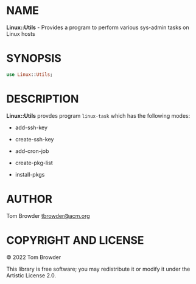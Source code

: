 NAME
====

**Linux::Utils** - Provides a program to perform various sys-admin tasks on Linux hosts

SYNOPSIS
========

```raku
use Linux::Utils;
```

DESCRIPTION
===========

**Linux::Utils** provdes program `linux-task` which has the following modes:

  * add-ssh-key

  * create-ssh-key

  * add-cron-job

  * create-pkg-list

  * install-pkgs

AUTHOR
======

Tom Browder <tbrowder@acm.org>

COPYRIGHT AND LICENSE
=====================

© 2022 Tom Browder

This library is free software; you may redistribute it or modify it under the Artistic License 2.0.

